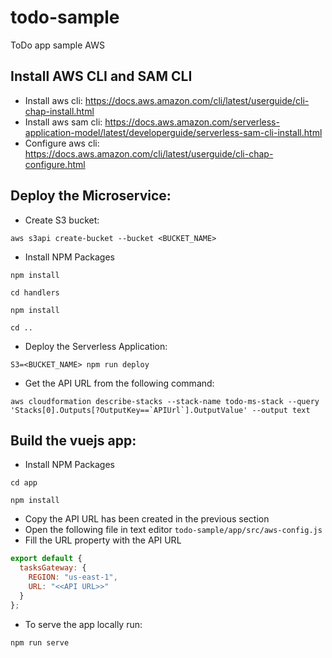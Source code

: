 # todo-sample
ToDo app sample AWS

## Install AWS CLI and SAM CLI
- Install aws cli: https://docs.aws.amazon.com/cli/latest/userguide/cli-chap-install.html
- Install aws sam cli: https://docs.aws.amazon.com/serverless-application-model/latest/developerguide/serverless-sam-cli-install.html
- Configure aws cli: https://docs.aws.amazon.com/cli/latest/userguide/cli-chap-configure.html

## Deploy the Microservice:
- Create S3 bucket: 
```
aws s3api create-bucket --bucket <BUCKET_NAME>
```
- Install NPM Packages
```
npm install

cd handlers

npm install

cd ..
```
- Deploy the Serverless Application:
```
S3=<BUCKET_NAME> npm run deploy
```
- Get the API URL from the following command:
```
aws cloudformation describe-stacks --stack-name todo-ms-stack --query 'Stacks[0].Outputs[?OutputKey==`APIUrl`].OutputValue' --output text
```


## Build the vuejs app:
- Install NPM Packages
```
cd app

npm install
```
- Copy the API URL has been created in the previous section 
- Open the following file in text editor
```todo-sample/app/src/aws-config.js```
- Fill the URL property with the API URL
```javascript
export default {
  tasksGateway: {
    REGION: "us-east-1",
    URL: "<<API URL>>"
  }
};
```
  - To serve the app locally run:
```
npm run serve
```